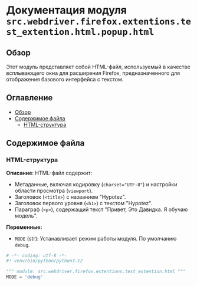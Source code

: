 # Документация модуля `src.webdriver.firefox.extentions.test_extention.html.popup.html`

## Обзор

Этот модуль представляет собой HTML-файл, используемый в качестве всплывающего окна для расширения Firefox, предназначенного для отображения базового интерфейса с текстом.

## Оглавление

-   [Обзор](#обзор)
-   [Содержимое файла](#содержимое-файла)
    -   [HTML-структура](#html-структура)

## Содержимое файла

### HTML-структура

**Описание**: HTML-файл содержит:

-   Метаданные, включая кодировку (`charset="UTF-8"`) и настройки области просмотра (`viewport`).
-   Заголовок (`<title>`) с названием "Hypotez".
-   Заголовок первого уровня (`<h1>`) с текстом "Hypotez".
-   Параграф (`<p>`), содержащий текст "Привет, Это Давидка. Я обучаю модель".

**Переменные:**

-   `MODE` (str): Устанавливает режим работы модуля. По умолчанию `debug`.

```python
# -*- coding: utf-8 -*-
#! venv/bin/python/python3.12

""" module: src.webdriver.firefox.extentions.test_extention.html """
MODE = 'debug'